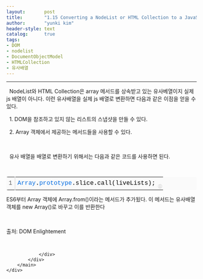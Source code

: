 ```yaml
---
layout:       post
title:        "1.15 Converting a NodeList or HTML Collection to a JavaScript Array"
author:       "yunki kim"
header-style: text
catalog:      true
tags: 
- DOM
- nodelist
- DocumentObjectModel
- HTMLCollection
- 유사배열
---
```


<head></head>
<body id="tt-body-page" class="">
<div id="wrap" class="wrap-right">
    <div id="container">
        <main class="main ">
            <div class="area-main">
                <div class="area-view">
                    <div class="article-header"></div>
                    <hr>
                    <div class="article-view">
                        <div class="contents_style">
                            <p data-ke-size="size16">&nbsp; NodeList와 HTML Collection은 array 메서드를 상속받고 있는 유사베열이지 실제 js 배열이 아니다. 이런 유사배열을 실제 js 배열로 변환하면 다음과 같은 이점을 얻을 수 있다.</p>
<p data-ke-size="size16">&nbsp; 1. DOM을 참조하고 있지 않는 리스트의 스냅샷을 만들 수 있다.&nbsp;</p>
<p data-ke-size="size16">&nbsp; 2. Array 객체에서 제공하는 메서드들을 사용할 수 있다.</p>
<p data-ke-size="size16">&nbsp;</p>
<p data-ke-size="size16">&nbsp; 유사 배열을 배열로 변환하기 위해서는 다음과 같은 코드를 사용하면 된다.</p>
<p data-ke-size="size16">&nbsp;</p>
<div class="colorscripter-code" style="color: #010101; font-family: Consolas, 'Liberation Mono', Menlo, Courier, monospace !important; position: relative !important; overflow: auto;">
<table class="colorscripter-code-table" style="margin: 0; padding: 0; border: none; background-color: #fafafa; border-radius: 4px;" cellspacing="0" cellpadding="0" data-ke-align="alignLeft">
<tbody>
<tr>
<td style="padding: 6px; border-right: 2px solid #e5e5e5;">
<div style="margin: 0; padding: 0; word-break: normal; text-align: right; color: #666; font-family: Consolas, 'Liberation Mono', Menlo, Courier, monospace !important; line-height: 130%;">
<div style="line-height: 130%;">1</div>
</div>
</td>
<td style="padding: 6px 0; text-align: left;">
<div style="margin: 0; padding: 0; color: #010101; font-family: Consolas, 'Liberation Mono', Menlo, Courier, monospace !important; line-height: 130%;">
<div style="padding: 0 6px; white-space: pre; line-height: 130%;"><span style="color: #066de2;">Array</span>.<span style="color: #066de2;">prototype</span>.slice.call(liveLists);</div>
</div>
</td>
<td style="vertical-align: bottom; padding: 0 2px 4px 0;"><a style="text-decoration: none; color: white;" href="http://colorscripter.com/info#e" target="_blank" rel="noopener"><span style="font-size: 9px; word-break: normal; background-color: #e5e5e5; color: white; border-radius: 10px; padding: 1px;">cs</span></a></td>
</tr>
</tbody>
</table>
</div>
<p data-ke-size="size16">ES6부터 Array 객체에 Array.from()이라는 메서드가 추가됬다. 이 메서드는 유사배열 객체를 new Array()로 바꾸고 이를 반환한다</p>
<p data-ke-size="size16">&nbsp;</p>
<p data-ke-size="size16">출처: DOM Enlightement</p>
                        </div>
                        <br>
                        <div class="tags"></div>
                    </div>
                    
                </div>
            </div>
        </main>
    </div>
</div>


</body>